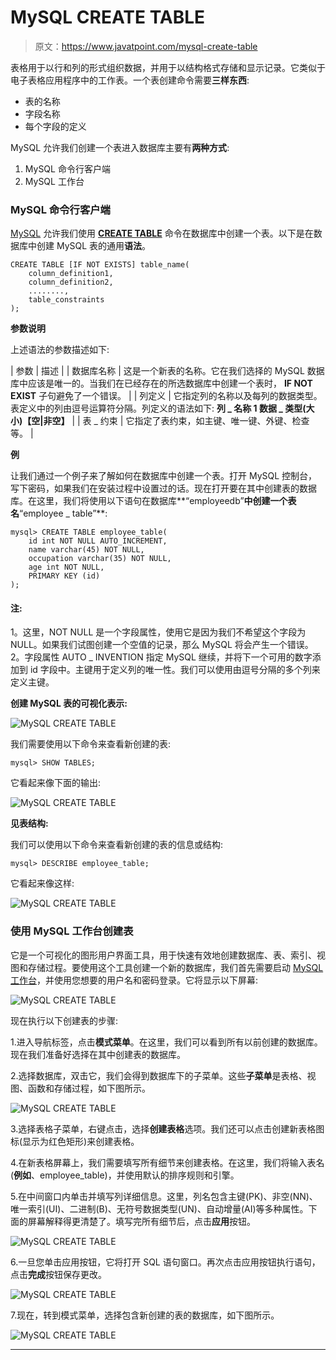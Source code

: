 # MySQL CREATE TABLE

> 原文：<https://www.javatpoint.com/mysql-create-table>

表格用于以行和列的形式组织数据，并用于以结构格式存储和显示记录。它类似于电子表格应用程序中的工作表。一个表创建命令需要**三样东西**:

*   表的名称
*   字段名称
*   每个字段的定义

MySQL 允许我们创建一个表进入数据库主要有**两种方式**:

1.  MySQL 命令行客户端
2.  MySQL 工作台

### MySQL 命令行客户端

[MySQL](https://www.javatpoint.com/mysql-tutorial) 允许我们使用 **[CREATE TABLE](https://www.javatpoint.com/mysql-create-table)** 命令在数据库中创建一个表。以下是在数据库中创建 MySQL 表的通用**语法**。

```
CREATE TABLE [IF NOT EXISTS] table_name(
	column_definition1,
	column_definition2,
	........,
	table_constraints
);

```

**参数说明**

上述语法的参数描述如下:

| 参数 | 描述 |
| 数据库名称 | 这是一个新表的名称。它在我们选择的 MySQL 数据库中应该是唯一的。当我们在已经存在的所选数据库中创建一个表时， **IF NOT EXIST** 子句避免了一个错误。 |
| 列定义 | 它指定列的名称以及每列的数据类型。表定义中的列由逗号运算符分隔。列定义的语法如下:
**列 _ 名称 1 数据 _ 类型(大小)【空&#124;非空】** |
| 表 _ 约束 | 它指定了表约束，如主键、唯一键、外键、检查等。 |

**例**

让我们通过一个例子来了解如何在数据库中创建一个表。打开 MySQL 控制台，写下密码，如果我们在安装过程中设置过的话。现在打开要在其中创建表的数据库。在这里，我们将使用以下语句在数据库**“employeedb”**中创建一个表名**“employee _ table”**:

```
mysql> CREATE TABLE employee_table(
	id int NOT NULL AUTO_INCREMENT,
	name varchar(45) NOT NULL,
	occupation varchar(35) NOT NULL,
	age int NOT NULL,
	PRIMARY KEY (id)
);

```

#### 注:
1。这里，NOT NULL 是一个字段属性，使用它是因为我们不希望这个字段为 NULL。如果我们试图创建一个空值的记录，那么 MySQL 将会产生一个错误。
2。字段属性 AUTO _ INVENTION 指定 MySQL 继续，并将下一个可用的数字添加到 id 字段中。主键用于定义列的唯一性。我们可以使用由逗号分隔的多个列来定义主键。

**创建 MySQL 表的可视化表示:**

![MySQL CREATE TABLE](img/28d8ddb0686f8df9c7fbda7805665789.png)

我们需要使用以下命令来查看新创建的表:

```
mysql> SHOW TABLES;

```

它看起来像下面的输出:

![MySQL CREATE TABLE](img/7609ebfb23cc0ce99caffa439593a36a.png)

**见表结构:**

我们可以使用以下命令来查看新创建的表的信息或结构:

```
mysql> DESCRIBE employee_table;

```

它看起来像这样:

![MySQL CREATE TABLE](img/728a4f80badab4c36f11895c9f346ba4.png)

### 使用 MySQL 工作台创建表

它是一个可视化的图形用户界面工具，用于快速有效地创建数据库、表、索引、视图和存储过程。要使用这个工具创建一个新的数据库，我们首先需要启动 [MySQL 工作台](https://www.javatpoint.com/mysql-workbench)，并使用您想要的用户名和密码登录。它将显示以下屏幕:

![MySQL CREATE TABLE](img/9d7ae4a61409b3be92e3bc64039b4cde.png)

现在执行以下创建表的步骤:

1.进入导航标签，点击**模式菜单**。在这里，我们可以看到所有以前创建的数据库。现在我们准备好选择在其中创建表的数据库。

2.选择数据库，双击它，我们会得到数据库下的子菜单。这些**子菜单**是表格、视图、函数和存储过程，如下图所示。

![MySQL CREATE TABLE](img/a22c102c5ab2ec1da81fcaf0f17f2867.png)

3.选择表格子菜单，右键点击，选择**创建表格**选项。我们还可以点击创建新表格图标(显示为红色矩形)来创建表格。

4.在新表格屏幕上，我们需要填写所有细节来创建表格。在这里，我们将输入表名(**例如**、employee_table)，并使用默认的排序规则和引擎。

5.在中间窗口内单击并填写列详细信息。这里，列名包含主键(PK)、非空(NN)、唯一索引(UI)、二进制(B)、无符号数据类型(UN)、自动增量(AI)等多种属性。下面的屏幕解释得更清楚了。填写完所有细节后，点击**应用**按钮。

![MySQL CREATE TABLE](img/df8208bce2b57261805aee2aed253d73.png)

6.一旦您单击应用按钮，它将打开 SQL 语句窗口。再次点击应用按钮执行语句，点击**完成**按钮保存更改。

![MySQL CREATE TABLE](img/8d9fa0a70ee4853a46fca51c13ae1cb9.png)

7.现在，转到模式菜单，选择包含新创建的表的数据库，如下图所示。

![MySQL CREATE TABLE](img/73f76a8475f949356966a8ea023bc76d.png)

* * *